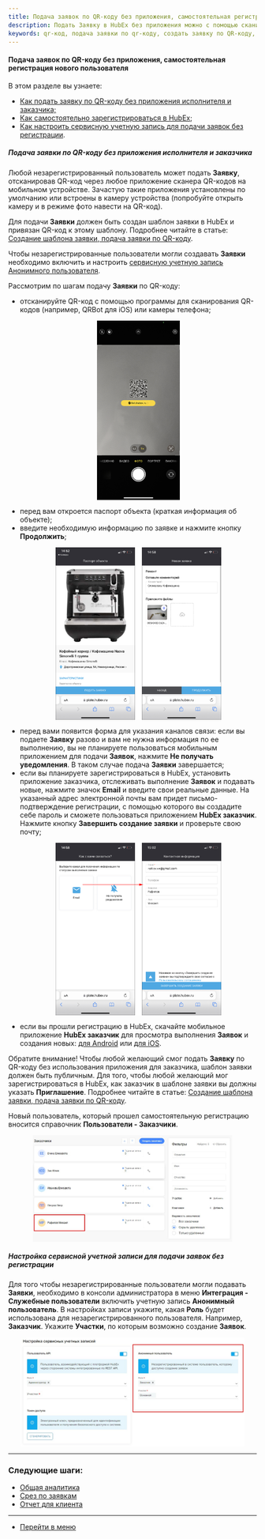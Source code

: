 ```yaml
---
title: Подача заявок по QR-коду без приложения, самостоятельная регистрация нового пользователя
description: Подать Заявку в HubEx без приложения можно с помощью сканирования QR-кода. QR-код при этом должен быть привязан к объекту (оборудованию) и шаблону заявки в HubEx.
keywords: qr-код, подача заявки по qr-коду, создать заявку по QR-коду, самостоятельная регистрация, отсканировать QR-код, регистрация в HubEx, hubex, хабекс, хубекс, хабикс
---
```


#### Подача заявок по QR-коду без приложения, самостоятельная регистрация нового пользователя
В этом разделе вы узнаете:
<html>
<meta charset="utf-8">
<ul>
    <li><a href="#ticketcreate">Как подать заявку по QR-коду без приложения исполнителя и заказчика;</a></li>
    <li><a href="#selfregister">Как самостоятельно зарегистрироваться в HubEx</a>;</li>
    <li><a href="#account">Как настроить сервисную учетную запись для подачи заявок без регистрации</a>.</li>
</ul>
</html>
<body>
<h5 id="ticketcreate">Подача заявки по QR-коду без приложения исполнителя и заказчика</h5>
<p>Любой незарегистрированный пользователь может подать <strong>Заявку</strong>, отсканировав QR-код через любое
    приложение сканера
    QR-кодов на мобильном устройстве. Зачастую такие приложения установлены по умолчанию или встроены в камеру
    устройства (попробуйте открыть камеру и в режиме фото навести на QR-код).</p>
<p>Для подачи <strong>Заявки</strong> должен быть создан шаблон заявки в HubEx и привязан QR-код к этому шаблону.
    Подробнее читайте в
    статье: <a href="https://wiki.hubex.ru/docs/FAQ/RU/user/CreatingTaskTemplates.html">Создание шаблона заявки, подача
        заявки по QR-коду</a>.</p>
<p>Чтобы незарегистрированные пользователи могли создавать <Strong>Заявки</Strong> необходимо включить и настроить <a
        href="#account">сервисную
    учетную запись Анонимного пользователя</a>.</p>

<p>Рассмотрим по шагам подачу <strong>Заявки</strong> по QR-коду:</p>
<ul>
    <li>отсканируйте QR-код с помощью программы для сканирования QR-кодов (например, QRBot для iOS) или камеры телефона;</li>
     <p>
    <div>
        <img style="margin: 0 auto; display: block; max-width: 35%;"
             src="/attachments/images/FAQ/USER/SelfRegister/TicketCreate.jpg"/>
    </div>
    </p>
    <li>перед вам откроется паспорт объекта (краткая информация об объекте);</li>
    <li>введите необходимую информацию по заявке и нажмите кнопку <strong>Продолжить</strong>;</li>
    <p>
    <div>
        <img style="margin: 0 auto; display: block; max-width: 70%;"
             src="/attachments/images/FAQ/USER/SelfRegister/TicketCreate2.jpg"/>
    </div>
    </p>
    <li>перед вами появится форма для указания каналов связи: если вы подаете <strong>Заявку</strong> разово и вам не
        нужна информация по
        ее выполнению, вы не планируете пользоваться мобильным приложением для подачи <strong>Заявок</strong>, нажмите
        <strong>Не получать
            уведомления</strong>. В таком случае подача <strong>Заявки</strong> завершается;
    </li>
    <li id="selfregister">если вы планируете зарегистрироваться в HubEx, установить приложение заказчика, отслеживать
        выполнение <strong>Заявок</strong> и подавать новые, нажмите значок <strong>Email</strong> и введите свои
        реальные данные. На указанный адрес
        электронной почты вам придет письмо-подтверждение регистрации, с помощью которого вы создадите себе пароль и
        сможете пользоваться приложением <strong>HubEx заказчик</strong>. Нажмите кнопку <strong>Завершить создание заявки</strong> и
        проверьте свою почту;
    </li>
    <p>
    <div>
        <img style="margin: 0 auto; display: block; max-width: 70%;"
             src="/attachments/images/FAQ/USER/SelfRegister/Registrate.jpg"/>
    </div>
    </p>
    <li>если вы прошли регистрацию в HubEx, скачайте мобильное приложение <strong>HubEx заказчик</strong> для просмотра
        выполнения <strong>Заявок</strong> и создания новых: <a
                href="https://play.google.com/store/apps/details?id=ru.hubex.customer">для Android</a> или <a
                href="https://apps.apple.com/ru/app/hubex-%D0%B4%D0%BB%D1%8F-%D0%B7%D0%B0%D0%BA%D0%B0%D0%B7%D1%87%D0%B8%D0%BA%D0%B0/id1386631658">для
            iOS</a>.
    </li>
</ul>
<p>Обратите внимание! Чтобы любой желающий смог подать <strong>Заявку</strong> по QR-коду без использования приложения
    для заказчика,
    шаблон заявки должен быть публичным. Для того, чтобы любой желающий мог зарегистрироваться в HubEx, как заказчик в
    шаблоне заявки вы должны указать <strong>Приглашение</strong>. Подробнее читайте в
    статье: <a href="https://wiki.hubex.ru/docs/FAQ/RU/user/CreatingTaskTemplates.html">Создание шаблона заявки, подача
        заявки по QR-коду</a>.</p>
<p>Новый пользователь, который прошел самостоятельную регистрацию вносится справочник <strong>Пользователи -
    Заказчики</strong>.</p>
<div>
    <img style="margin: 0 auto; display: block; max-width: 80%;"
         src="/attachments/images/FAQ/USER/SelfRegister/NewCustomer.jpg"/>
</div>

<h5 id="account">Настройка сервисной учетной записи для подачи заявок без регистрации</h5>
<p>Для того чтобы незарегистрированные пользователи могли подавать <Strong>Заявки</Strong>, необходимо в консоли
    администратора в меню
    <Strong>Интеграция - Служебные пользователи</Strong> включить учетную запись <Strong>Анонимный пользователь</Strong>.
    В настройках записи укажите,
    какая <Strong>Роль</Strong> будет использована для незарегистрированного пользователя. Например,
    <Strong>Заказчик</Strong>. Укажите <Strong>Участки</Strong>, по которым возможно создание <Strong>Заявок</Strong>.
</p>
<div>
    <img style="margin: 0 auto; display: block; max-width: 90%;"
         src="/attachments/images/FAQ/USER/SelfRegister/Anonym.jpg"/>
</div>


</body>


___
### Следующие шаги:
- [Общая аналитика](./GeneralAnalytics.md)
- [Срез по заявкам](./TicketsReport.md)
- [Отчет для клиента](./ClientsAnalytics.md)

___
- [Перейти в меню](http://wiki.hubex.ru)

